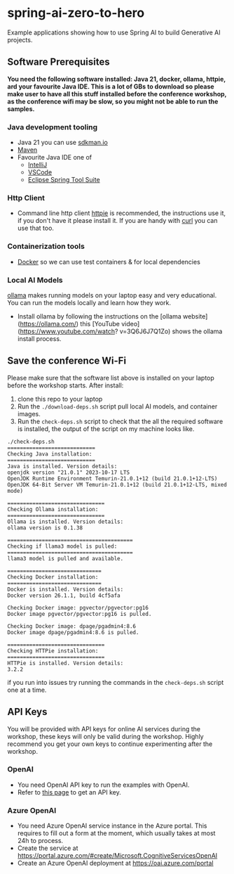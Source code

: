 # spring-ai-zero-to-hero

Example applications showing how to use Spring AI to build Generative 
AI projects.

## Software Prerequisites

**You need the following software installed: Java 21, docker, ollama, httpie, 
ard your favourite Java IDE. This is a lot of GBs to download so please make 
user to have all this stuff installed before the conference workshop, as the 
conference wifi may be slow, so you might not be able to run the samples.**

### Java development tooling
* Java 21 you can use [sdkman.io](https://sdkman.io/)
* [Maven](https://maven.apache.org/index.html)
* Favourite Java IDE one of
    * [IntelliJ](https://www.jetbrains.com/idea/download)
    * [VSCode](https://code.visualstudio.com/)
    * [Eclipse Spring Tool Suite](https://spring.io/tools)

### Http Client
*  Command line http client  [httpie](https://httpie.io/) is recommended, the instructions use it, if you don't have it please install it. If you are handy with [curl](https://curl.se/) you can use that too. 

### Containerization tools
* [Docker](https://www.docker.com/products/docker-desktop) so we can use test containers & for local dependencies  

### Local AI Models

[ollama](https://ollama.com/)  makes running models on your laptop easy and 
very educational. You can run the models locally and learn how they work. 

* Install ollama by following the instructions on the [ollama website]
  (https://ollama.com/) this [YouTube video](https://www.youtube.com/watch?
  v=3Q6J6J7Q1Zo) shows the ollama install process.

## Save the conference Wi-Fi

Please make sure that the software list above is installed on your laptop 
before the workshop starts. After install: 

1. clone this repo to your laptop 
2. Run the `./download-deps.sh` script pull local AI models, and container 
   images. 
2. Run the `check-deps.sh` script to check that the all the required 
   software is installed, the output of the script on my machine looks like.

```shell
./check-deps.sh
============================
Checking Java installation:
============================
Java is installed. Version details:
openjdk version "21.0.1" 2023-10-17 LTS
OpenJDK Runtime Environment Temurin-21.0.1+12 (build 21.0.1+12-LTS)
OpenJDK 64-Bit Server VM Temurin-21.0.1+12 (build 21.0.1+12-LTS, mixed mode)

===============================
Checking Ollama installation:
===============================
Ollama is installed. Version details:
ollama version is 0.1.38

========================================
Checking if llama3 model is pulled:
========================================
llama3 model is pulled and available.

==============================
Checking Docker installation:
==============================
Docker is installed. Version details:
Docker version 26.1.1, build 4cf5afa

Checking Docker image: pgvector/pgvector:pg16
Docker image pgvector/pgvector:pg16 is pulled.

Checking Docker image: dpage/pgadmin4:8.6
Docker image dpage/pgadmin4:8.6 is pulled.

===============================
Checking HTTPie installation:
===============================
HTTPie is installed. Version details:
3.2.2
```

if you run into issues try running the commands in the `check-deps.sh` 
script one at a time. 

## API Keys

You will be provided with API keys for online AI services during the 
workshop, these keys will only be valid during the workshop. Highly 
recommend you get your own keys to continue experimenting after the workshop.

### OpenAI
* You need OpenAI API key to run the examples with OpenAI.
* Refer to [this page](https://help.openai.com/en/articles/4936850-where-do-i-find-my-openai-api-key) to get an API key.

### Azure OpenAI
* You need Azure OpenAI service instance in the Azure portal. This requires to fill out a form at the moment, which usually
  takes at most 24h to process.
* Create the service at https://portal.azure.com/#create/Microsoft.CognitiveServicesOpenAI
* Create an Azure OpenAI deployment at https://oai.azure.com/portal
